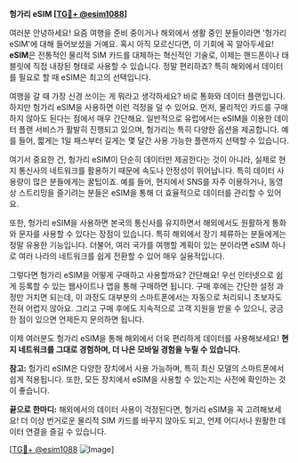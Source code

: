 **헝가리 eSIM [[TG💪+ @esim1088](https://t.me/s/esim1088)]**

여러분 안녕하세요! 요즘 여행을 준비 중이거나 해외에서 생활 중인 분들이라면 '헝가리 eSIM'에 대해 들어보셨을 거예요. 혹시 아직 모르신다면, 이 기회에 꼭 알아두세요! **eSIM**은 전통적인 물리적 SIM 카드를 대체하는 혁신적인 기술로, 이제는 핸드폰이나 태블릿에 직접 내장된 형태로 사용할 수 있습니다. 정말 편리하죠? 특히 해외에서 데이터를 필요로 할 때 eSIM은 최고의 선택입니다.

여행을 갈 때 가장 신경 쓰이는 게 뭐라고 생각하세요? 바로 통화와 데이터 플랜입니다. 하지만 헝가리 eSIM을 사용하면 이런 걱정을 덜 수 있어요. 먼저, 물리적인 카드를 구매하지 않아도 된다는 점에서 매우 간단해요. 일반적으로 유럽에서는 eSIM을 이용한 데이터 플랜 서비스가 활발히 진행되고 있으며, 헝가리는 특히 다양한 옵션을 제공합니다. 예를 들어, 짧게는 1일 패스부터 길게는 몇 달간 사용 가능한 플랜까지 선택할 수 있습니다.

여기서 중요한 건, 헝가리 eSIM이 단순히 데이터만 제공한다는 것이 아니라, 실제로 현지 통신사의 네트워크를 활용하기 때문에 속도나 안정성이 뛰어납니다. 특히 데이터 사용량이 많은 분들에게는 꿀팁이죠. 예를 들어, 현지에서 SNS를 자주 이용하거나, 동영상 스트리밍을 즐기려는 분들은 eSIM을 통해 더 효율적으로 데이터를 관리할 수 있어요.

또한, 헝가리 eSIM을 사용하면 본국의 통신사를 유지하면서 해외에서도 원활하게 통화와 문자를 사용할 수 있다는 장점이 있습니다. 특히 해외에서 장기 체류하는 분들에게는 정말 유용한 기능입니다. 더불어, 여러 국가를 여행할 계획이 있는 분이라면 eSIM 하나로 여러 나라의 네트워크를 쉽게 전환할 수 있어 매우 실용적입니다.

그렇다면 헝가리 eSIM을 어떻게 구매하고 사용할까요? 간단해요! 우선 인터넷으로 쉽게 등록할 수 있는 웹사이트나 앱을 통해 구매하면 됩니다. 구매 후에는 간단한 설정 과정만 거치면 되는데, 이 과정도 대부분의 스마트폰에서는 자동으로 처리되니 초보자도 전혀 어렵지 않아요. 그리고 구매 후에도 지속적으로 고객 지원을 받을 수 있으니, 궁금한 점이 있으면 언제든지 문의하면 됩니다.

이제 여러분도 헝가리 eSIM을 통해 해외에서 더욱 편리하게 데이터를 사용해보세요! **현지 네트워크를 그대로 경험하며, 더 나은 모바일 경험을 누릴 수 있습니다.** 

**참고:** 헝가리 eSIM은 다양한 장치에서 사용 가능하며, 특히 최신 모델의 스마트폰에서 쉽게 적용됩니다. 또한, 모든 장치에서 eSIM을 사용할 수 있는지는 사전에 확인하는 것이 좋습니다.

**끝으로 한마디:** 해외에서의 데이터 사용이 걱정된다면, 헝가리 eSIM을 꼭 고려해보세요! 더 이상 번거로운 물리적 SIM 카드를 바꾸지 않아도 되고, 언제 어디서나 원활한 데이터 연결을 즐길 수 있습니다. 

[[TG💪+ @esim1088](https://t.me/s/esim1088) ![Image](https://i.postimg.cc/Y0z9fWf4/image.png)]